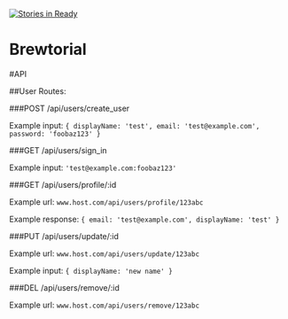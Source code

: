 [![Stories in Ready](https://badge.waffle.io/redfieldstefan/brubuddy.png?label=ready&title=Ready)](https://waffle.io/redfieldstefan/brubuddy)

Brewtorial
=========

#API

##User Routes:

###POST /api/users/create_user

Example input: `{ displayName: 'test', email: 'test@example.com', password: 'foobaz123' }`

###GET /api/users/sign_in

Example input: `'test@example.com:foobaz123'`

###GET /api/users/profile/:id

Example url: `www.host.com/api/users/profile/123abc`

Example response: `{ email: 'test@example.com', displayName: 'test' }`

###PUT /api/users/update/:id

Example url: `www.host.com/api/users/update/123abc`

Example input: `{ displayName: 'new name' }`

###DEL /api/users/remove/:id

Example url: `www.host.com/api/users/remove/123abc`

